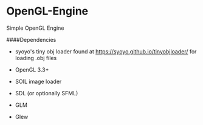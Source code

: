 # OpenGL-Engine
Simple OpenGL Engine

####Dependencies

* syoyo's tiny obj loader found at https://syoyo.github.io/tinyobjloader/ for loading .obj files

* OpenGL 3.3+

* SOIL image loader

* SDL (or optionally SFML)

* GLM

* Glew
